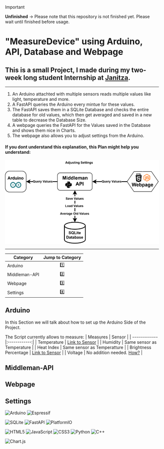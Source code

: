 > [!IMPORTANT]
> **Unfinished** -> Please note that this repository is not finished yet. Please wait until finished before usage.

# "MeasureDevice" using Arduino, API, Database and Webpage
## This is a small Project, I made during my two-week long student Internship at [Janitza](https://www.janitza.com/).
----

1. An Arduino attachted with multiple sensors reads multiple values like light, temperature and more. 
2. A FastAPI queries the Arduino every mintue for these values. 
3. The FastAPI saves them in a SQLite Database and checks the entire database for old values, which then get averaged and saved in a new table to decrease the Database Size. 
4. A webpage queries the FastAPI for the Values saved in the Database and shows them nice in Charts. 
5. The webpage also allows you to adjust settings from the Arduino.

#### If you dont understand this explanation, this Plan might help you understand:
![alt text](./CommunicationPlan.svg "Communication Plan Diagram")

----

| Category      | Jump to Category |
| ------------- |:-------------:|
| Arduino       | [:one:](#arduino) |
| Middleman-API | [:two:](#middleman-api)      |
| Webpage       | [:three:](#webpage)      |
| Settings      | [:four:](#settings)      |


## Arduino
In this Section we will talk about how to set up the Arduino Side of the Project.
<br>

The Script currently allows to measure:
| Measures      | Sensor |
| ------------- |:------------:|
| Temperature | [Link to Sensor](https://sensorkit.joy-it.net/en/sensors/ky-015) |
| Humidity | Same sensor as Temperature |
| Heat Index | Same sensor as Temperatture |
| Brightness Percentage | [Link to Sensor](https://amzn.eu/d/iABgUTF) |
| Voltage | No addition needed. [How?](https://randomnerdtutorials.com/esp32-adc-analog-read-arduino-ide/) |


## Middleman-API

## Webpage

## Settings

![Arduino](https://img.shields.io/badge/-Arduino-00979D?style=for-the-badge&logo=Arduino&logoColor=white)
![Espressif](https://img.shields.io/badge/espressif-E7352C.svg?style=for-the-badge&logo=espressif&logoColor=white)


![SQLite](https://img.shields.io/badge/sqlite-%2307405e.svg?style=for-the-badge&logo=sqlite&logoColor=white)
![FastAPI](https://img.shields.io/badge/FastAPI-005571?style=for-the-badge&logo=fastapi)
![PlatformIO](https://img.shields.io/badge/PlatformIO-%23222.svg?style=for-the-badge&logo=platformio&logoColor=%23f5822a)

![HTML5](https://img.shields.io/badge/html5-%23E34F26.svg?style=for-the-badge&logo=html5&logoColor=white)
![JavaScript](https://img.shields.io/badge/javascript-%23323330.svg?style=for-the-badge&logo=javascript&logoColor=%23F7DF1E)
![CSS3](https://img.shields.io/badge/css3-%231572B6.svg?style=for-the-badge&logo=css3&logoColor=white)
![Python](https://img.shields.io/badge/python-3670A0?style=for-the-badge&logo=python&logoColor=ffdd54)
![C++](https://img.shields.io/badge/c++-%2300599C.svg?style=for-the-badge&logo=c%2B%2B&logoColor=white)

![Chart.js](https://img.shields.io/badge/chart.js-F5788D.svg?style=for-the-badge&logo=chart.js&logoColor=white)